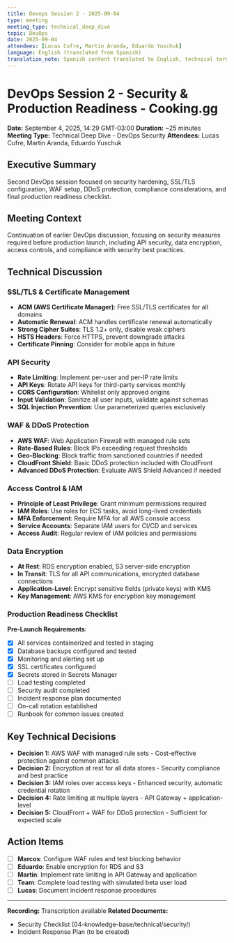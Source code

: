 ```yaml
---
title: Devops Session 2 - 2025-09-04
type: meeting
meeting_type: technical_deep_dive
topic: DevOps
date: 2025-09-04
attendees: [Lucas Cufre, Martin Aranda, Eduardo Yuschuk]
language: English (translated from Spanish)
translation_note: Spanish content translated to English, technical terms preserved
---
```


# DevOps Session 2 - Security & Production Readiness - Cooking.gg
**Date:** September 4, 2025, 14:29 GMT-03:00
**Duration:** ~25 minutes
**Meeting Type:** Technical Deep Dive - DevOps Security
**Attendees:** Lucas Cufre, Martin Aranda, Eduardo Yuschuk

## Executive Summary
Second DevOps session focused on security hardening, SSL/TLS configuration, WAF setup, DDoS protection, compliance considerations, and final production readiness checklist.

## Meeting Context
Continuation of earlier DevOps discussion, focusing on security measures required before production launch, including API security, data encryption, access controls, and compliance with security best practices.

## Technical Discussion

### SSL/TLS & Certificate Management
- **ACM (AWS Certificate Manager)**: Free SSL/TLS certificates for all domains
- **Automatic Renewal**: ACM handles certificate renewal automatically
- **Strong Cipher Suites**: TLS 1.2+ only, disable weak ciphers
- **HSTS Headers**: Force HTTPS, prevent downgrade attacks
- **Certificate Pinning**: Consider for mobile apps in future

### API Security
- **Rate Limiting**: Implement per-user and per-IP rate limits
- **API Keys**: Rotate API keys for third-party services monthly
- **CORS Configuration**: Whitelist only approved origins
- **Input Validation**: Sanitize all user inputs, validate against schemas
- **SQL Injection Prevention**: Use parameterized queries exclusively

### WAF & DDoS Protection
- **AWS WAF**: Web Application Firewall with managed rule sets
- **Rate-Based Rules**: Block IPs exceeding request thresholds
- **Geo-Blocking**: Block traffic from sanctioned countries if needed
- **CloudFront Shield**: Basic DDoS protection included with CloudFront
- **Advanced DDoS Protection**: Evaluate AWS Shield Advanced if needed

### Access Control & IAM
- **Principle of Least Privilege**: Grant minimum permissions required
- **IAM Roles**: Use roles for ECS tasks, avoid long-lived credentials
- **MFA Enforcement**: Require MFA for all AWS console access
- **Service Accounts**: Separate IAM users for CI/CD and services
- **Access Audit**: Regular review of IAM policies and permissions

### Data Encryption
- **At Rest**: RDS encryption enabled, S3 server-side encryption
- **In Transit**: TLS for all API communications, encrypted database connections
- **Application-Level**: Encrypt sensitive fields (private keys) with KMS
- **Key Management**: AWS KMS for encryption key management

### Production Readiness Checklist
**Pre-Launch Requirements**:
- [x] All services containerized and tested in staging
- [x] Database backups configured and tested
- [x] Monitoring and alerting set up
- [x] SSL certificates configured
- [x] Secrets stored in Secrets Manager
- [ ] Load testing completed
- [ ] Security audit completed
- [ ] Incident response plan documented
- [ ] On-call rotation established
- [ ] Runbook for common issues created

## Key Technical Decisions
- **Decision 1:** AWS WAF with managed rule sets - Cost-effective protection against common attacks
- **Decision 2:** Encryption at rest for all data stores - Security compliance and best practice
- **Decision 3:** IAM roles over access keys - Enhanced security, automatic credential rotation
- **Decision 4:** Rate limiting at multiple layers - API Gateway + application-level
- **Decision 5:** CloudFront + WAF for DDoS protection - Sufficient for expected scale

## Action Items
- [ ] **Marcos**: Configure WAF rules and test blocking behavior
- [ ] **Eduardo**: Enable encryption for RDS and S3
- [ ] **Martin**: Implement rate limiting in API Gateway and application
- [ ] **Team**: Complete load testing with simulated beta user load
- [ ] **Lucas**: Document incident response procedures

---
**Recording:** Transcription available
**Related Documents:**
- Security Checklist (04-knowledge-base/technical/security/)
- Incident Response Plan (to be created)
